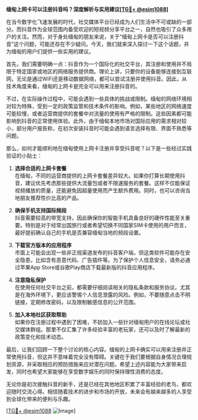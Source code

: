 **缅甸上网卡可以注册抖音吗？深度解析与实用建议[[TG💪+ @esim1088](https://t.me/s/esim1088)]**

在当今数字化飞速发展的时代，社交媒体平台已经成为人们生活中不可或缺的一部分。而抖音作为全球范围内备受欢迎的短视频分享平台之一，自然也吸引了众多用户的关注。然而，对于身处缅甸的朋友来说，关于“缅甸上网卡是否可以注册抖音”这个问题，可能还存在不少疑问。今天，我们就来深入探讨一下这个话题，并为缅甸的用户们提供一些实用的建议。

首先，我们需要明确一点：抖音作为一个国际化的社交平台，其注册和使用并不局限于特定国家或地区的网络服务提供商。理论上讲，只要你的设备能够连接到互联网，无论是通过WiFi还是移动数据网络，都可以尝试注册并使用抖音。因此，从技术角度来看，缅甸的上网卡是完全可以用来注册抖音的。

不过，在实际操作过程中，可能会遇到一些具体的挑战或限制。缅甸的网络环境相对较为特殊，受到一定的政策监管和技术条件的影响。例如，某些地区的网络速度可能较慢，或者运营商提供的套餐中对流量的使用有严格的限制。这些因素都可能影响到抖音的正常使用体验。此外，由于缅甸本地市场对国际应用的需求相对较小，部分用户报告称，在初次安装抖音时可能会遇到语言选择有限、界面不熟悉等问题。

那么，如何才能顺利地在缅甸使用上网卡注册并享受抖音呢？以下是一些经过实践验证的小贴士：

1. **选择合适的上网卡套餐**  
   在缅甸，不同的运营商提供的上网卡套餐差异较大。如果你打算长期使用抖音，建议优先考虑那些提供大流量包或者不限速服务的套餐。这样不仅能保证视频播放的质量，还能避免因超量使用而产生额外费用。同时，也可以咨询当地朋友推荐性价比高的产品。

2. **确保手机支持国际频段**  
   抖音需要较高的带宽支持，因此确保你的智能手机具备良好的硬件性能至关重要。特别是对于经常出国旅行或者希望切换不同国家SIM卡使用的用户而言，最好提前确认自己的手机是否兼容缅甸当地的频段设置。

3. **下载官方版本的应用程序**  
   市面上可能会出现一些非正规渠道发布的抖音客户端，但这类软件可能存在安全隐患，比如含有恶意代码、广告插件等。为了保护个人信息安全，请务必通过苹果App Store或谷歌Play商店下载最新版的抖音应用程序。

4. **注意隐私保护**  
   在使用任何社交平台之前，都需要仔细阅读相关的隐私条款和服务协议。尤其是在海外环境下，更应该警惕个人信息泄露的风险。例如，不要随意点击不明链接，定期修改密码，以及限制敏感信息的公开范围。

5. **加入本地社区获取帮助**  
   如果你在注册过程中遇到了困难，不妨加入一些针对缅甸用户的在线论坛或社交媒体群组。那里不仅汇集了许多经验丰富的老玩家，还可以及时了解最新的政策变化和技术动态。

最后，让我们回顾一下整个讨论的核心内容。缅甸的上网卡确实可以用来注册并正常使用抖音，但这并不意味着完全没有障碍。关键在于我们要根据自身情况合理规划资源，并采取相应的预防措施来应对潜在问题。希望上述内容能为大家带来启发，同时也希望大家能够在享受数字娱乐的同时保持理性消费的态度。

无论你是初次接触抖音的新手，还是已经在其他地区积累了丰富经验的老鸟，都欢迎随时交流心得。相信随着技术的进步和市场的开放，未来会有越来越多的人享受到全球化带来的便利与乐趣。

[[TG💪+ @esim1088](https://t.me/s/esim1088) ![Image](https://i.postimg.cc/4NQfJmqS/Snipaste-2025-05-13-00-14-12.png)]